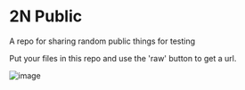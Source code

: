 # 2N Public
A repo for sharing random public things for testing

Put your files in this repo and use the 'raw' button to get a url.

![image](https://user-images.githubusercontent.com/59665029/182230157-99800540-b9dd-4e4c-9bc0-bb877d8c3a06.png)

